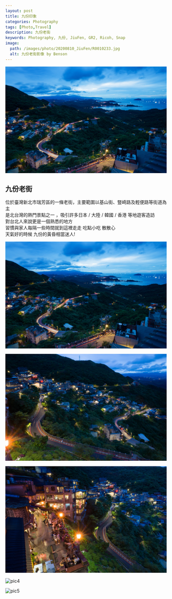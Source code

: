 ```yaml
---
layout: post
title: 九份印象
categories: Photography
tags: [Photo,Travel]
description: 九份老街
keywords: Photography, 九份, JiuFen, GR2, Ricoh, Snap
image:
  path: /images/photo/20200810_JiuFen/R0010233.jpg
  alt: 九份老街影像 by Benson
---
```


![pic](/images/photo/20200810_JiuFen/R0010233.jpg)
## 九份老街
位於臺灣新北市瑞芳區的一條老街，主要範圍以基山街、豎崎路及輕便路等街道為主  
是北台灣的熱門景點之一 ，吸引許多日本 / 大陸 / 韓國 / 香港 等地遊客造訪  
對台北人來說更是一個熟悉的地方  
習慣與家人每隔一些時間就到這裡走走 吃點小吃 散散心  
天氣好的時候 九份的黃昏相當迷人!

![pic1](/images/photo/20200810_JiuFen/R0010233.jpg)

![pic2](/images/photo/20200810_JiuFen/R0010236.jpg)

![pic3](/images/photo/20200810_JiuFen/R0010237.jpg)

![pic4](/images/photo/20200810_JiuFen/R0010241.jpg)

![pic5](/images/photo/20200810_JiuFen/R0010243.jpg)

